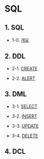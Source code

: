 # SQL

## 1. SQL

- 1-0. [개요](https://github.com/gimhanul/screwbar/blob/main/SQL/개요.md)



## 2. DDL

- 2-1. [CREATE](https://github.com/gimhanul/screwbar/blob/main/SQL/DDL/CREATE.md)

- 2-2. [ALERT](https://github.com/gimhanul/screwbar/blob/main/SQL/DDL/ALERT.md)

## 3. DML

- 3-1. [SELECT](https://github.com/gimhanul/screwbar/blob/main/SQL/DML/SELECT.md)

- 3-2. [INSERT](https://github.com/gimhanul/screwbar/blob/main/SQL/DML/INSERT.md)

- 3-3. [UPDATE](https://github.com/gimhanul/screwbar/blob/main/SQL/DML/UPDATE.md)

- 3-4. [DELETE](https://github.com/gimhanul/screwbar/blob/main/SQL/DML/DELETE.md)

## 4. DCL
